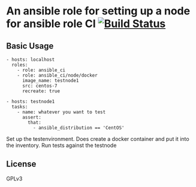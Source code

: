 # An ansible role for setting up a node for ansible role CI [![Build Status](https://travis-ci.com/mafalb/ansible-ansible_ci.svg?branch=master)](https://travis-ci.com/mafalb/ansible-ansible_ci)


## Basic Usage

```
- hosts: localhost
  roles:
    - role: ansible_ci
    - role: ansible_ci/node/docker
      image_name: testnode1
      src: centos-7
      recreate: true

- hosts: testnode1
  tasks:
    - name: whatever you want to test
      assert:
        that:
          - ansible_distribution == 'CentOS'
```
Set up the testenvironment.
Does create a docker container and put it into the inventory.
Run tests against the testnode

## License

GPLv3

